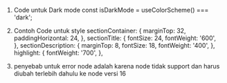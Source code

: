 1. Code untuk Dark mode
   const isDarkMode = useColorScheme() === 'dark';

2. Contoh Code untuk style
   sectionContainer: {
   marginTop: 32,
   paddingHorizontal: 24,
   },
   sectionTitle: {
   fontSize: 24,
   fontWeight: '600',
   },
   sectionDescription: {
   marginTop: 8,
   fontSize: 18,
   fontWeight: '400',
   },
   highlight: {
   fontWeight: '700',
   },

3. penyebab untuk error node adalah karena node tidak support dan harus diubah terlebih dahulu ke node versi 16
